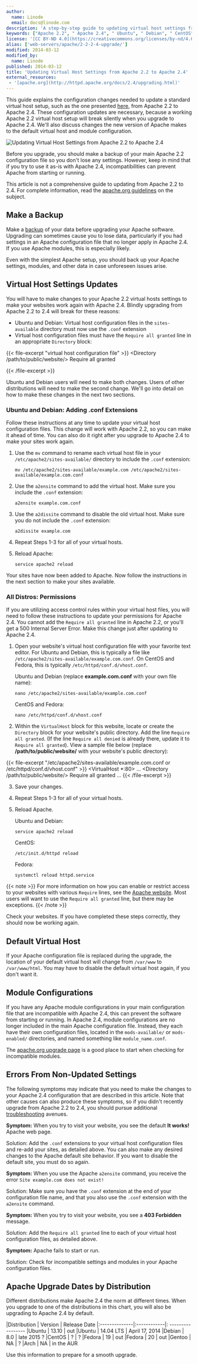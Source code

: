 ```yaml
---
author:
  name: Linode
  email: docs@linode.com
description: 'A step-by-step guide to updating virtual host settings from Apache 2.2 to Apache 2.4'
keywords: ["Apache 2.2", " Apache 2.4", " Ubuntu", " Debian", " CentOS", " Fedora", " Arch", " Gentoo", " update", " upgrade"]
license: '[CC BY-ND 4.0](https://creativecommons.org/licenses/by-nd/4.0)'
alias: ['web-servers/apache/2-2-2-4-upgrade/']
modified: 2014-03-12
modified_by:
  name: Linode
published: 2014-03-12
title: 'Updating Virtual Host Settings from Apache 2.2 to Apache 2.4'
external_resources:
 - '[apache.org](http://httpd.apache.org/docs/2.4/upgrading.html)'
---
```


This guide explains the configuration changes needed to update a standard virtual host setup, such as the one presented [here](/docs/hosting-website#sph_configuring-name-based-virtual-hosts), from Apache 2.2 to Apache 2.4. These configuration updates are necessary, because a working Apache 2.2 virtual host setup will break silently when you upgrade to Apache 2.4. We'll also discuss changes the new version of Apache makes to the default virtual host and module configuration.

![Updating Virtual Host Settings from Apache 2.2 to Apache 2.4](/docs/assets/updating_virtual_host_settings_tg.png "Updating Virtual Host Settings from Apache 2.2 to Apache 2.4")

Before you upgrade, you should make a backup of your main Apache 2.2 configuration file so you don't lose any settings. However, keep in mind that if you try to use it as-is with Apache 2.4, incompatibilities can prevent Apache from starting or running.

This article is not a comprehensive guide to updating from Apache 2.2 to 2.4. For complete information, read the [apache.org guidelines](http://httpd.apache.org/docs/2.4/upgrading.html) on the subject.

## Make a Backup

Make a [backup](/docs/platform/backup-service) of your data before upgrading your Apache software. Upgrading can sometimes cause you to lose data, particularly if you had settings in an Apache configuration file that no longer apply in Apache 2.4. If you use Apache modules, this is especially likely.

Even with the simplest Apache setup, you should back up your Apache settings, modules, and other data in case unforeseen issues arise.

## Virtual Host Settings Updates

You will have to make changes to your Apache 2.2 virtual hosts settings to make your websites work again with Apache 2.4. Blindly upgrading from Apache 2.2 to 2.4 will break for these reasons:

-   Ubuntu and Debian: Virtual host configuration files in the `sites-available` directory must now use the `.conf` extension
-   Virtual host configuration files must have the `Require all granted` line in an appropriate `Directory` block:

{{< file-excerpt "virtual host configuration file" >}}
        <Directory /path/to/public/website/>
           Require all granted
        </Directory>
	
{{< /file-excerpt >}}


Ubuntu and Debian users will need to make both changes. Users of other distributions will need to make the second change. We'll go into detail on how to make these changes in the next two sections.

### Ubuntu and Debian: Adding .conf Extensions

Follow these instructions at any time to update your virtual host configuration files. This change will work with Apache 2.2, so you can make it ahead of time. You can also do it right after you upgrade to Apache 2.4 to make your sites work again.

1.  Use the `mv` command to rename each virtual host file in your `/etc/apache2/sites-available/` directory to include the `.conf` extension:

        mv /etc/apache2/sites-available/example.com /etc/apache2/sites-available/example.com.conf

2.  Use the `a2ensite` command to add the virtual host. Make sure you include the `.conf` extension:

        a2ensite example.com.conf

3.  Use the `a2dissite` command to disable the old virtual host. Make sure you do not include the `.conf` extension:

        a2dissite example.com

4.  Repeat Steps 1-3 for all of your virtual hosts.

5.  Reload Apache:

        service apache2 reload

Your sites have now been added to Apache. Now follow the instructions in the next section to make your sites available.

### All Distros: Permissions

If you are utilizing access control rules within your virtual host files, you will need to follow these instructions to update your permissions for Apache 2.4. You cannot add the `Require all granted` line in Apache 2.2, or you'll get a 500 Internal Server Error. Make this change just after updating to Apache 2.4.

1.  Open your website's virtual host configuration file with your favorite text editor. For Ubuntu and Debian, this is typically a file like `/etc/apache2/sites-available/example.com.conf`. On CentOS and Fedora, this is typically `/etc/httpd/conf.d/vhost.conf`.

    Ubuntu and Debian (replace **example.com.conf** with your own file name):

        nano /etc/apache2/sites-available/example.com.conf

    CentOS and Fedora:

        nano /etc/httpd/conf.d/vhost.conf

2.  Within the `VirtualHost` block for this website, locate or create the `Directory` block for your website's public directory. Add the line `Require all granted`. (If the line `Require all denied` is already there, update it to `Require all granted`). View a sample file below (replace **/path/to/public/website/** with your website's public directory):

{{< file-excerpt "/etc/apache2/sites-available/example.com.conf or /etc/httpd/conf.d/vhost.conf" >}}
        <VirtualHost *:80>
          ...
          <Directory /path/to/public/website/>
             Require all granted
          </Directory>
          ...
        </VirtualHost>
{{< /file-excerpt >}}


3.  Save your changes.
4.  Repeat Steps 1-3 for all of your virtual hosts.
5.  Reload Apache.

    Ubuntu and Debian:

        service apache2 reload

    CentOS:

        /etc/init.d/httpd reload

    Fedora:

        systemctl reload httpd.service

{{< note >}}
For more information on how you can enable or restrict access to your websites with various `Require` lines, see the [Apache website](http://httpd.apache.org/docs/current/howto/access.html). Most users will want to use the `Require all granted` line, but there may be exceptions.
{{< /note >}}

Check your websites. If you have completed these steps correctly, they should now be working again.

## Default Virtual Host

If your Apache configuration file is replaced during the upgrade, the location of your default virtual host will change from `/var/www` to `/var/www/html`. You may have to disable the default virtual host again, if you don't want it.

## Module Configurations

If you have any Apache module configurations in your main configuration file that are incompatible with Apache 2.4, this can prevent the software from starting or running. In Apache 2.4, module configurations are no longer included in the main Apache configuration file. Instead, they each have their own configuration files, located in the `mods-available/` or `mods-enabled/` directories, and named something like `module_name.conf`.

The [apache.org upgrade page](http://httpd.apache.org/docs/2.4/upgrading.html) is a good place to start when checking for incompatible modules.

## Errors From Non-Updated Settings

The following symptoms may indicate that you need to make the changes to your Apache 2.4 configuration that are described in this article. Note that other causes can also produce these symptoms, so if you didn't recently upgrade from Apache 2.2 to 2.4, you should pursue additional [troubleshooting](/docs/web-servers/apache/troubleshooting) avenues.

**Symptom:** When you try to visit your website, you see the default **It works!** Apache web page.

Solution: Add the `.conf` extensions to your virtual host configuration files and re-add your sites, as detailed above. You can also make any desired changes to the Apache default site behavior. If you want to disable the default site, you must do so again.

**Symptom:** When you use the Apache `a2ensite` command, you receive the error `Site example.com does not exist!`

Solution: Make sure you have the `.conf` extension at the end of your configuration file name, and that you also use the `.conf` extension with the `a2ensite` command.

**Symptom:** When you try to visit your website, you see a **403 Forbidden** message.

Solution: Add the `Require all granted` line to each of your virtual host configuration files, as detailed above.

**Symptom:** Apache fails to start or run.

Solution: Check for incompatible settings and modules in your Apache configuration files.

## Apache Upgrade Dates by Distribution

Different distributions make Apache 2.4 the norm at different times. When you upgrade to one of the distributions in this chart, you will also be upgrading to Apache 2.4 by default.

|Distribution    | Version    | Release Date
|:--------------|:------------|: -----------------
|Ubuntu         | 13.10       | out
|Ubuntu         | 14.04 LTS   | April 17, 2014
|Debian         | 8.0         | late 2015 ?
|CentOS         | ?           | ?
|Fedora         | 19          | out
|Fedora         | 20          | out
|Gentoo         | NA          | ?
|Arch           | NA          | in the AUR

Use this information to prepare for a smooth upgrade.